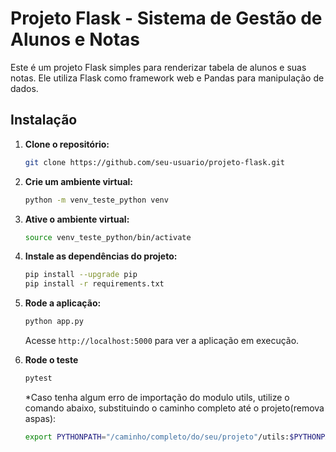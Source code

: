 # Projeto Flask - Sistema de Gestão de Alunos e Notas

Este é um projeto Flask simples para renderizar tabela de alunos e suas notas. 
Ele utiliza Flask como framework web e Pandas para manipulação de dados.


## Instalação

1. **Clone o repositório:**
    ``` bash
    git clone https://github.com/seu-usuario/projeto-flask.git
    ```

2. **Crie um ambiente virtual:**
    ```bash
    python -m venv_teste_python venv
    ```

3. **Ative o ambiente virtual:**
    ```bash
    source venv_teste_python/bin/activate
    ```

4. **Instale as dependências do projeto:**
    ```bash
    pip install --upgrade pip 
    pip install -r requirements.txt
    ```

5. **Rode a aplicação:**
    ```bash
    python app.py
    ```
    Acesse `http://localhost:5000` para ver a aplicação em execução.

6. **Rode o teste**
    ```bash
    pytest
    ```
    *Caso tenha algum erro de importação do modulo utils, utilize o comando abaixo, substituindo o caminho completo até o projeto(remova aspas):
    ```bash
    export PYTHONPATH="/caminho/completo/do/seu/projeto"/utils:$PYTHONPATH
    ```
